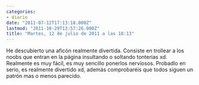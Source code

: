 ```yaml
---
categories:
- diario
date: "2011-07-12T17:13:18.000Z"
lastmod: "2011-10-29T13:57:26.000Z"
title: "Martes, 12 de julio de 2011 a las 18:13"
---
```


He descubierto una aficón realmente divertida. Consiste en trollear a los noobs que entran en la página insultando o soltando tonterias xd. Realmente es muy fácil, es muy sencillo ponerlos nerviosos. Probadlo en serio, es realmente divertido xd, además comprobaréis que todos siguen un patrón mas o menos parecido.